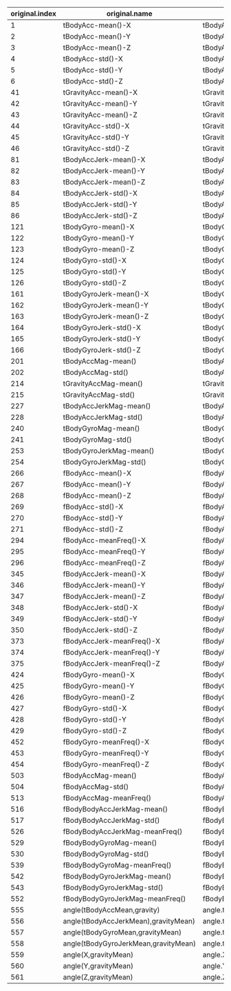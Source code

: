 original.index|original.name|tidy.name
--------------|-------------|---------
1|tBodyAcc-mean()-X|tBodyAcc.mean.X
2|tBodyAcc-mean()-Y|tBodyAcc.mean.Y
3|tBodyAcc-mean()-Z|tBodyAcc.mean.Z
4|tBodyAcc-std()-X|tBodyAcc.std.X
5|tBodyAcc-std()-Y|tBodyAcc.std.Y
6|tBodyAcc-std()-Z|tBodyAcc.std.Z
41|tGravityAcc-mean()-X|tGravityAcc.mean.X
42|tGravityAcc-mean()-Y|tGravityAcc.mean.Y
43|tGravityAcc-mean()-Z|tGravityAcc.mean.Z
44|tGravityAcc-std()-X|tGravityAcc.std.X
45|tGravityAcc-std()-Y|tGravityAcc.std.Y
46|tGravityAcc-std()-Z|tGravityAcc.std.Z
81|tBodyAccJerk-mean()-X|tBodyAccJerk.mean.X
82|tBodyAccJerk-mean()-Y|tBodyAccJerk.mean.Y
83|tBodyAccJerk-mean()-Z|tBodyAccJerk.mean.Z
84|tBodyAccJerk-std()-X|tBodyAccJerk.std.X
85|tBodyAccJerk-std()-Y|tBodyAccJerk.std.Y
86|tBodyAccJerk-std()-Z|tBodyAccJerk.std.Z
121|tBodyGyro-mean()-X|tBodyGyro.mean.X
122|tBodyGyro-mean()-Y|tBodyGyro.mean.Y
123|tBodyGyro-mean()-Z|tBodyGyro.mean.Z
124|tBodyGyro-std()-X|tBodyGyro.std.X
125|tBodyGyro-std()-Y|tBodyGyro.std.Y
126|tBodyGyro-std()-Z|tBodyGyro.std.Z
161|tBodyGyroJerk-mean()-X|tBodyGyroJerk.mean.X
162|tBodyGyroJerk-mean()-Y|tBodyGyroJerk.mean.Y
163|tBodyGyroJerk-mean()-Z|tBodyGyroJerk.mean.Z
164|tBodyGyroJerk-std()-X|tBodyGyroJerk.std.X
165|tBodyGyroJerk-std()-Y|tBodyGyroJerk.std.Y
166|tBodyGyroJerk-std()-Z|tBodyGyroJerk.std.Z
201|tBodyAccMag-mean()|tBodyAccMag.mean.
202|tBodyAccMag-std()|tBodyAccMag.std.
214|tGravityAccMag-mean()|tGravityAccMag.mean.
215|tGravityAccMag-std()|tGravityAccMag.std.
227|tBodyAccJerkMag-mean()|tBodyAccJerkMag.mean.
228|tBodyAccJerkMag-std()|tBodyAccJerkMag.std.
240|tBodyGyroMag-mean()|tBodyGyroMag.mean.
241|tBodyGyroMag-std()|tBodyGyroMag.std.
253|tBodyGyroJerkMag-mean()|tBodyGyroJerkMag.mean.
254|tBodyGyroJerkMag-std()|tBodyGyroJerkMag.std.
266|fBodyAcc-mean()-X|fBodyAcc.mean.X
267|fBodyAcc-mean()-Y|fBodyAcc.mean.Y
268|fBodyAcc-mean()-Z|fBodyAcc.mean.Z
269|fBodyAcc-std()-X|fBodyAcc.std.X
270|fBodyAcc-std()-Y|fBodyAcc.std.Y
271|fBodyAcc-std()-Z|fBodyAcc.std.Z
294|fBodyAcc-meanFreq()-X|fBodyAcc.meanFreq.X
295|fBodyAcc-meanFreq()-Y|fBodyAcc.meanFreq.Y
296|fBodyAcc-meanFreq()-Z|fBodyAcc.meanFreq.Z
345|fBodyAccJerk-mean()-X|fBodyAccJerk.mean.X
346|fBodyAccJerk-mean()-Y|fBodyAccJerk.mean.Y
347|fBodyAccJerk-mean()-Z|fBodyAccJerk.mean.Z
348|fBodyAccJerk-std()-X|fBodyAccJerk.std.X
349|fBodyAccJerk-std()-Y|fBodyAccJerk.std.Y
350|fBodyAccJerk-std()-Z|fBodyAccJerk.std.Z
373|fBodyAccJerk-meanFreq()-X|fBodyAccJerk.meanFreq.X
374|fBodyAccJerk-meanFreq()-Y|fBodyAccJerk.meanFreq.Y
375|fBodyAccJerk-meanFreq()-Z|fBodyAccJerk.meanFreq.Z
424|fBodyGyro-mean()-X|fBodyGyro.mean.X
425|fBodyGyro-mean()-Y|fBodyGyro.mean.Y
426|fBodyGyro-mean()-Z|fBodyGyro.mean.Z
427|fBodyGyro-std()-X|fBodyGyro.std.X
428|fBodyGyro-std()-Y|fBodyGyro.std.Y
429|fBodyGyro-std()-Z|fBodyGyro.std.Z
452|fBodyGyro-meanFreq()-X|fBodyGyro.meanFreq.X
453|fBodyGyro-meanFreq()-Y|fBodyGyro.meanFreq.Y
454|fBodyGyro-meanFreq()-Z|fBodyGyro.meanFreq.Z
503|fBodyAccMag-mean()|fBodyAccMag.mean.
504|fBodyAccMag-std()|fBodyAccMag.std.
513|fBodyAccMag-meanFreq()|fBodyAccMag.meanFreq.
516|fBodyBodyAccJerkMag-mean()|fBodyBodyAccJerkMag.mean.
517|fBodyBodyAccJerkMag-std()|fBodyBodyAccJerkMag.std.
526|fBodyBodyAccJerkMag-meanFreq()|fBodyBodyAccJerkMag.meanFreq.
529|fBodyBodyGyroMag-mean()|fBodyBodyGyroMag.mean.
530|fBodyBodyGyroMag-std()|fBodyBodyGyroMag.std.
539|fBodyBodyGyroMag-meanFreq()|fBodyBodyGyroMag.meanFreq.
542|fBodyBodyGyroJerkMag-mean()|fBodyBodyGyroJerkMag.mean.
543|fBodyBodyGyroJerkMag-std()|fBodyBodyGyroJerkMag.std.
552|fBodyBodyGyroJerkMag-meanFreq()|fBodyBodyGyroJerkMag.meanFreq.
555|angle(tBodyAccMean,gravity)|angle.tBodyAccMean.gravity.
556|angle(tBodyAccJerkMean),gravityMean)|angle.tBodyAccJerkMean.gravityMean.
557|angle(tBodyGyroMean,gravityMean)|angle.tBodyGyroMean.gravityMean.
558|angle(tBodyGyroJerkMean,gravityMean)|angle.tBodyGyroJerkMean.gravityMean.
559|angle(X,gravityMean)|angle.X.gravityMean.
560|angle(Y,gravityMean)|angle.Y.gravityMean.
561|angle(Z,gravityMean)|angle.Z.gravityMean.
